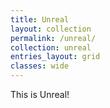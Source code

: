 ```yaml
---
title: Unreal
layout: collection
permalink: /unreal/
collection: unreal
entries_layout: grid
classes: wide
---
```


This is Unreal!